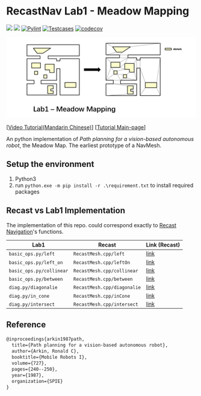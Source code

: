# RecastNav Lab1 - Meadow Mapping

![](https://img.shields.io/github/license/liubai01/DiveRecastNav-Lab1-MeadowMapping) ![](https://img.shields.io/github/stars/liubai01/DiveRecastNav-Lab1-MeadowMapping) 
[![Pylint](https://github.com/liubai01/DiveRecastNav-Lab1-MeadowMapping/actions/workflows/pylint.yml/badge.svg)](https://github.com/liubai01/DiveRecastNav-Lab1-MeadowMapping/actions/workflows/pylint.yml)
[![Testcases](https://github.com/liubai01/DiveRecastNav-Lab1-MeadowMapping/actions/workflows/Testcases.yml/badge.svg)](https://github.com/liubai01/DiveRecastNav-Lab1-MeadowMapping/actions/workflows/Testcases.yml)
[![codecov](https://codecov.io/gh/liubai01/DiveRecastNav-Lab1-MeadowMapping/branch/master/graph/badge.svg?token=BXCXI248Y8)](https://codecov.io/gh/liubai01/DiveRecastNav-Lab1-MeadowMapping)

![](docs/banner.png)

[[Video Tutorial(Mandarin Chinese)](https://www.bilibili.com/video/BV19G4y187Fz/)]   [[Tutorial Main-page](https://cims.nyu.edu/~yx2412/nav/)]

An python implementation of *Path planning for a vision-based autonomous robot*, the Meadow Map. The earliest prototype of a NavMesh.

## Setup the environment

1. Python3
2. run `python.exe -m pip install -r .\requirement.txt` to install required packages

## Recast vs Lab1 Implementation

The implementation of this repo. could correspond exactly to [Recast Navigation](https://github.com/recastnavigation/recastnavigation)'s functions.

| Lab1                     | Recast                      | Link (Recast)                                                |
| ------------------------ | --------------------------- | ------------------------------------------------------------ |
| `basic_ops.py/left`      | `RecastMesh.cpp/left`       | [link](https://github.com/recastnavigation/recastnavigation/blob/0d1cbd3d6755712325f3c6278542174df5dd9cb8/Recast/Source/RecastMesh.cpp#L183) |
| `basic_ops.py/left_on`   | `RecastMesh.cpp/leftOn`     | [link](https://github.com/recastnavigation/recastnavigation/blob/0d1cbd3d6755712325f3c6278542174df5dd9cb8/Recast/Source/RecastMesh.cpp#L188) |
| `basic_ops.py/collinear` | `RecastMesh.cpp/collinear`  | [link](https://github.com/recastnavigation/recastnavigation/blob/0d1cbd3d6755712325f3c6278542174df5dd9cb8/Recast/Source/RecastMesh.cpp#L193) |
| `basic_ops.py/between`   | `RecastMesh.cpp/between`    | [link](https://github.com/recastnavigation/recastnavigation/blob/0d1cbd3d6755712325f3c6278542174df5dd9cb8/Recast/Source/RecastMesh.cpp#L213) |
| `diag.py/diagonalie`     | `RecastMesh.cpp/diagonalie` | [link](https://github.com/recastnavigation/recastnavigation/blob/master/Recast/Source/RecastMesh.cpp) |
| `diag.py/in_cone`        | `RecastMesh.cpp/inCone`     | [link](https://github.com/recastnavigation/recastnavigation/blob/0d1cbd3d6755712325f3c6278542174df5dd9cb8/Recast/Source/RecastMesh.cpp#L270) |
| `diag.py/intersect`      | `RecastMesh.cpp/intersect`  | [link](https://github.com/recastnavigation/recastnavigation/blob/0d1cbd3d6755712325f3c6278542174df5dd9cb8/Recast/Source/RecastMesh.cpp#L225) |

## Reference

```
@inproceedings{arkin1987path,
  title={Path planning for a vision-based autonomous robot},
  author={Arkin, Ronald C},
  booktitle={Mobile Robots I},
  volume={727},
  pages={240--250},
  year={1987},
  organization={SPIE}
}
```


